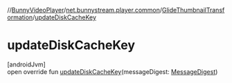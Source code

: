 //[BunnyVideoPlayer](../../../index.md)/[net.bunnystream.player.common](../index.md)/[GlideThumbnailTransformation](index.md)/[updateDiskCacheKey](update-disk-cache-key.md)

# updateDiskCacheKey

[androidJvm]\
open override fun [updateDiskCacheKey](update-disk-cache-key.md)(messageDigest: [MessageDigest](https://developer.android.com/reference/kotlin/java/security/MessageDigest.html))
